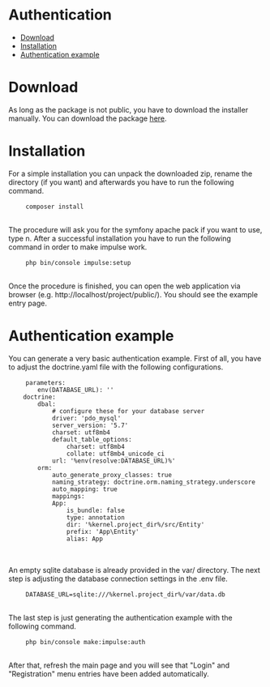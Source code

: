 <h1 class="doc-title">Authentication</h1>

- [Download](#download)
- [Installation](#Installation)
- [Authentication example](#authentication-example)

<a name="download"></a>
# Download

As long as the package is not public, you have to download the installer manually. You can download the package <a href="downloads/installer.zip" target="_blank">here</a>.

<a name="installation"></a>
# Installation

For a simple installation you can unpack the downloaded zip, rename the directory (if you want) and afterwards you have to run the following command.

<div>
  <div class="code-header">
    <div class="container-fluid">
        <div class="row">
          <div class="button red"></div>
          	<div class="button yellow"></div>
          	<div class="button green"></div>
        </div>
    </div>
  </div>
  <pre class="code-white imp-code line-numbers language-shell">
	<code class="language-bash">composer install</code>
  </pre>
</div>

The procedure will ask you for the symfony apache pack if you want to use, type n. After a successful installation you have to run the following command in order to make impulse work.

<div>
  <div class="code-header">
    <div class="container-fluid">
        <div class="row">
            <div class="button red"></div>
          	<div class="button yellow"></div>
          	<div class="button green"></div>
        </div>
    </div>
  </div>
  <pre class="code-white imp-code line-numbers language-shell">
	<code class="language-bash">php bin/console impulse:setup</code>
  </pre>
</div>


Once the procedure is finished, you can open the web application via browser (e.g. http://localhost/project/public/). You should see the example entry page.

<a name="authentication-example"></a>
# Authentication example

You can generate a very basic authentication example. First of all, you have to adjust the doctrine.yaml file with the following configurations.

<div>
  <div class="code-header">
    <div class="container-fluid">
        <div class="row">
            <div class="button red"></div>
          	<div class="button yellow"></div>
          	<div class="button green"></div>
        </div>
    </div>
  </div>
  <pre class="code-white imp-code line-numbers language-yaml">
	<code class="language-yaml">parameters:
		env(DATABASE_URL): ''
    doctrine:
		dbal:
			# configure these for your database server
			driver: 'pdo_mysql'
			server_version: '5.7'
			charset: utf8mb4
            default_table_options:
				charset: utf8mb4
				collate: utf8mb4_unicode_ci
			url: '%env(resolve:DATABASE_URL)%'
		orm:
			auto_generate_proxy_classes: true
			naming_strategy: doctrine.orm.naming_strategy.underscore
			auto_mapping: true
			mappings:
			App:
				is_bundle: false
				type: annotation
				dir: '%kernel.project_dir%/src/Entity'
				prefix: 'App\Entity'
				alias: App
</code>
	</pre>
</div>

An empty sqlite database is already provided in the var/ directory. The next step is adjusting the database connection settings in the .env file.

<div>
  <div class="code-header">
    <div class="container-fluid">
        <div class="row">
            <div class="button red"></div>
          	<div class="button yellow"></div>
          	<div class="button green"></div>
        </div>
    </div>
  </div>
  <pre class="code-white imp-code line-numbers language-shell">
	<code class="language-bash">DATABASE_URL=sqlite:///%kernel.project_dir%/var/data.db</code>
  </pre>
</div>

The last step is just generating the authentication example with the following command.

<div>
  <div class="code-header">
    <div class="container-fluid">
        <div class="row">
            <div class="button red"></div>
          	<div class="button yellow"></div>
          	<div class="button green"></div>
        </div>
    </div>
  </div>
  <pre class="code-white imp-code line-numbers language-shell">
	<code class="language-bash">php bin/console make:impulse:auth</code>
  </pre>
</div>

After that, refresh the main page and you will see that "Login" and "Registration" menu entries have been added automatically.
